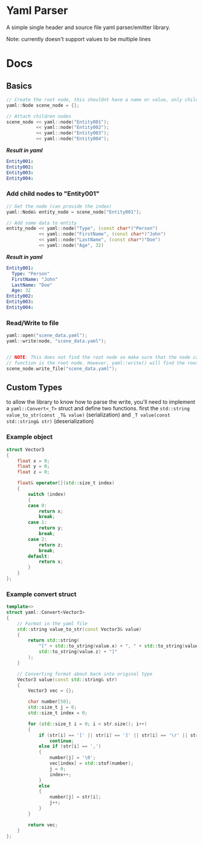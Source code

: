# Yaml Parser

A simple single header and source file yaml parser/emitter library.

Note: currently doesn't support values to be multiple lines

# Docs

## Basics

```cpp
// Create the root node, this shouldnt have a name or value, only children nodes
yaml::Node scene_node = {};

// Attach children nodes
scene_node << yaml::node("Entity001");
           << yaml::node("Entity002");
           << yaml::node("Entity003");
           << yaml::node("Entity004");
```

***Result in yaml***

```yaml
Entity001:
Entity002:
Entity003:
Entity004:
```

### Add child nodes to "Entity001"

```cpp
// Get the node (can provide the index)
yaml::Node& entity_node = scene_node["Entity001"];

// Add some data to entity
entity_node << yaml::node("Type", (const char*)"Person")
            << yaml::node("FirstName", (const char*)"John")
            << yaml::node("LastName", (const char*)"Doe")
            << yaml::node("Age", 32)
```

***Result in yaml***

```yaml
Entity001:
  Type: "Person"
  FirstName: "John"
  LastName: "Doe"
  Age: 32
Entity002:
Entity003:
Entity004:
```

### Read/Write to file

```cpp
yaml::open("scene_data.yaml");
yaml::write(node, "scene_data.yaml");


// NOTE: This does not find the root node so make sure that the node calling this
// function is the root node. However, yaml::write() will find the root node for you
scene_node.write_file("scene_data.yaml");
```

## Custom Types

to allow the library to know how to parse the write, you'll need to implement a
```yaml::Convert<_T>``` struct and define two functions. first the
```std::string value_to_str(const _T& value)``` (serialization) and
```_T value(const std::string& str)``` (deserialization)

### Example object

```cpp
struct Vector3 
{
    float x = 0;
    float y = 0;
    float z = 0;

    float& operator[](std::size_t index) 
    {
        switch (index) 
        {
        case 0:
            return x;
            break;
        case 1:
            return y;
            break;
        case 2:
            return z;
            break;
        default:
            return x;
        }
    }
};
```
### Example convert struct

```cpp
template<>
struct yaml::Convert<Vector3> 
{
    // Format in the yaml file
    std::string value_to_str(const Vector3& value) 
    {
        return std::string(
            "[" + std::to_string(value.x) + ", " + std::to_string(value.y) + ", " +
            std::to_string(value.z) + "]"
        );
    }

    // Converting format about back into original type
    Vector3 value(const std::string& str) 
    {
        Vector3 vec = {};

        char number[50];
        std::size_t j = 0;
        std::size_t index = 0;

        for (std::size_t i = 0; i < str.size(); i++) 
        {
            if (str[i] == '[' || str[i] == ']' || str[i] == '\r' || str[i] == ' ')
                continue;
            else if (str[i] == ',')
            {
                number[j] = '\0';
                vec[index] = std::stof(number);
                j = 0;
                index++;
            }
            else
            {
                number[j] = str[i];
                j++;
            }
        }

        return vec;
    }
};
```
